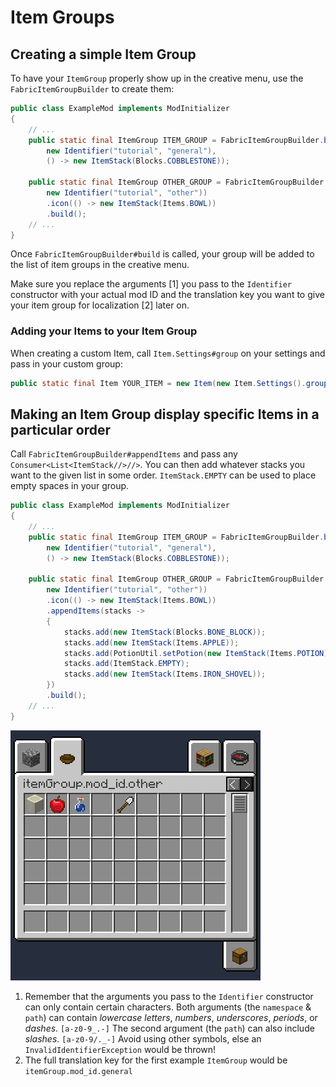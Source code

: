 # Item Groups

## Creating a simple Item Group

To have your `ItemGroup` properly show up in the creative menu, use the `FabricItemGroupBuilder` to create them:

```java
public class ExampleMod implements ModInitializer
{
    // ...
    public static final ItemGroup ITEM_GROUP = FabricItemGroupBuilder.build(
        new Identifier("tutorial", "general"),
        () -> new ItemStack(Blocks.COBBLESTONE));

    public static final ItemGroup OTHER_GROUP = FabricItemGroupBuilder.create(
        new Identifier("tutorial", "other"))
        .icon(() -> new ItemStack(Items.BOWL))
        .build();
    // ...
}
```

Once `FabricItemGroupBuilder#build` is called, your group will be added to the list of item groups in the creative menu.

Make sure you replace the arguments \[1\] you pass to the `Identifier` constructor with your actual mod ID and the translation key you want to give your item group for localization \[2\] later on.

### Adding your Items to your Item Group

When creating a custom Item, call `Item.Settings#group` on your settings and pass in your custom group:

```java
public static final Item YOUR_ITEM = new Item(new Item.Settings().group(ExampleMod.ITEM_GROUP));
```

## Making an Item Group display specific Items in a particular order

Call `FabricItemGroupBuilder#appendItems` and pass any `Consumer<List<ItemStack//>//>`. You can then add whatever stacks you want to the given list in some order. `ItemStack.EMPTY` can be used to place empty spaces in your group.

```java
public class ExampleMod implements ModInitializer
{
    // ...
    public static final ItemGroup ITEM_GROUP = FabricItemGroupBuilder.build(
        new Identifier("tutorial", "general"),
        () -> new ItemStack(Blocks.COBBLESTONE));

    public static final ItemGroup OTHER_GROUP = FabricItemGroupBuilder.create(
        new Identifier("tutorial", "other"))
        .icon(() -> new ItemStack(Items.BOWL))
        .appendItems(stacks ->
        {
            stacks.add(new ItemStack(Blocks.BONE_BLOCK));
            stacks.add(new ItemStack(Items.APPLE));
            stacks.add(PotionUtil.setPotion(new ItemStack(Items.POTION), Potions.WATER));
            stacks.add(ItemStack.EMPTY);
            stacks.add(new ItemStack(Items.IRON_SHOVEL));
        })
        .build();
    // ...
}
```

![](../../.gitbook/assets/item_group_append_items.png)

1. Remember that the arguments you pass to the `Identifier` constructor can only contain certain characters. Both arguments \(the `namespace` & `path`\) can contain _lowercase letters_, _numbers_, _underscores_, _periods_, or _dashes_. `[a-z0-9_.-]` The second argument \(the `path`\) can also include _slashes_. `[a-z0-9/._-]` Avoid using other symbols, else an `InvalidIdentifierException` would be thrown!
2. The full translation key for the first example `ItemGroup` would be `itemGroup.mod_id.general`

